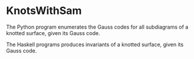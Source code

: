 # KnotsWithSam

The Python program enumerates the Gauss codes for all subdiagrams of a knotted surface, given its Gauss code.

The Haskell programs produces invariants of a knotted surface, given its Gauss code.

